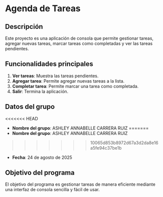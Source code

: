 # Agenda de Tareas

## Descripción

Este proyecto es una aplicación de consola que permite gestionar tareas, agregar nuevas tareas, marcar tareas como completadas y ver las tareas pendientes.

## Funcionalidades principales

1. **Ver tareas**: Muestra las tareas pendientes.
2. **Agregar tarea**: Permite agregar nuevas tareas a la lista.
3. **Completar tarea**: Permite marcar una tarea como completada.
4. **Salir**: Termina la aplicación.

## Datos del grupo

<<<<<<< HEAD
- **Nombre del grupo**: ASHLEY ANNABELLE CARRERA RUIZ
=======
- **Nombre del grupo**: ASHLEY ANNABELLE CARRERA RUIZ 
>>>>>>> 10065d853b8972d67a3d2da8e16a5fe94c37be1b
- **Fecha**: 24 de agosto de 2025

## Objetivo del programa

El objetivo del programa es gestionar tareas de manera eficiente mediante una interfaz de consola sencilla y fácil de usar.

